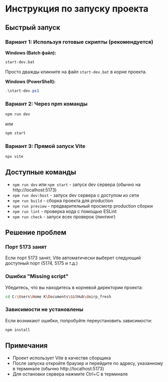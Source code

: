 # Инструкция по запуску проекта

## Быстрый запуск

### Вариант 1: Используя готовые скрипты (рекомендуется)

**Windows (Batch файл):**
```bash
start-dev.bat
```
Просто дважды кликните на файл `start-dev.bat` в корне проекта.

**Windows (PowerShell):**
```powershell
.\start-dev.ps1
```

### Вариант 2: Через npm команды

```bash
npm run dev
```
или
```bash
npm start
```

### Вариант 3: Прямой запуск Vite

```bash
npx vite
```

## Доступные команды

- `npm run dev` или `npm start` - запуск dev сервера (обычно на http://localhost:5173)
- `npm run dev:host` - запуск dev сервера с доступом из сети
- `npm run build` - сборка проекта для production
- `npm run preview` - предварительный просмотр production сборки
- `npm run lint` - проверка кода с помощью ESLint
- `npm run check` - запуск всех проверок (линтинг)

## Решение проблем

### Порт 5173 занят
Если порт 5173 занят, Vite автоматически выберет следующий доступный порт (5174, 5175 и т.д.)

### Ошибка "Missing script"
Убедитесь, что вы находитесь в корневой директории проекта:
```bash
cd C:\Users\Home K\Documents\GitHub\doirp_fresh
```

### Зависимости не установлены
Если возникают ошибки, попробуйте переустановить зависимости:
```bash
npm install
```

## Примечания

- Проект использует Vite в качестве сборщика
- После запуска откройте браузер и перейдите по адресу, указанному в терминале (обычно http://localhost:5173)
- Для остановки сервера нажмите Ctrl+C в терминале




